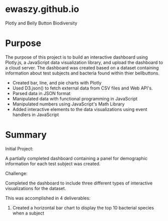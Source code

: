 # ewaszy.github.io

Plotly and Belly Button Biodiversity

# Purpose

The purpose of this project is to build an interactive dashboard using Plotly.js, a JavaScript data visualization library, and upload the dashboard to a cloud server. The dashboard was created based on a dataset containing information about test subjects and bacteria found within thier bellbuttons. 

* Created bar, line, and pie charts with Plotly
* Used D3.json() to fetch external data from CSV files and Web API's. 
* Parsed data in JSON format
* Manipulated data with functional programming in JavaScript
* Manipulated numbers using JavaScript's Math Library 
* Added interactive elements to the data visualizations using event handlers in JavaScript

# Summary 

Initial Project: 

A partially completed dashboard containing a panel for demographic information for each test subject was created. 

Challenge:

Completed the dashboard to include three different types of interactive visualizations for the dataset. 

This was accomplished in 4 deliverables:

1. Created a horizontal bar chart to display the top 10 bacterial species when a subject

